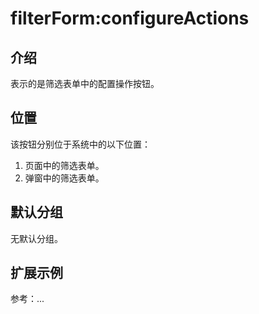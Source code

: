 # filterForm:configureActions

## 介绍

表示的是筛选表单中的配置操作按钮。

## 位置

该按钮分别位于系统中的以下位置：

1. 页面中的筛选表单。
2. 弹窗中的筛选表单。

## 默认分组

无默认分组。

## 扩展示例

参考：...
